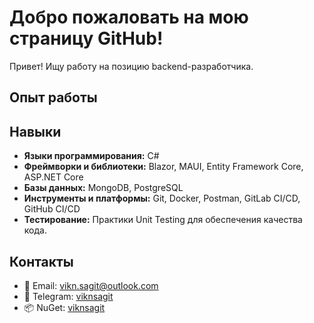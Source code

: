 # Добро пожаловать на мою страницу GitHub!

Привет! Ищу работу на позицию backend-разработчика.

## Опыт работы


## Навыки

- **Языки программирования:** C#
- **Фреймворки и библиотеки:** Blazor, MAUI, Entity Framework Core, ASP.NET Core
- **Базы данных:** MongoDB, PostgreSQL
- **Инструменты и платформы:** Git, Docker, Postman, GitLab CI/CD, GitHub CI/CD
- **Тестирование:** Практики Unit Testing для обеспечения качества кода.

## Контакты

- 📧 Email: [vikn.sagit@outlook.com](mailto:vikn.sagit@outlook.com)
- 💬 Telegram: [viknsagit](https://t.me/viknsagit)
- 📦 NuGet: [viknsagit](https://www.nuget.org/profiles/viknsagit)
